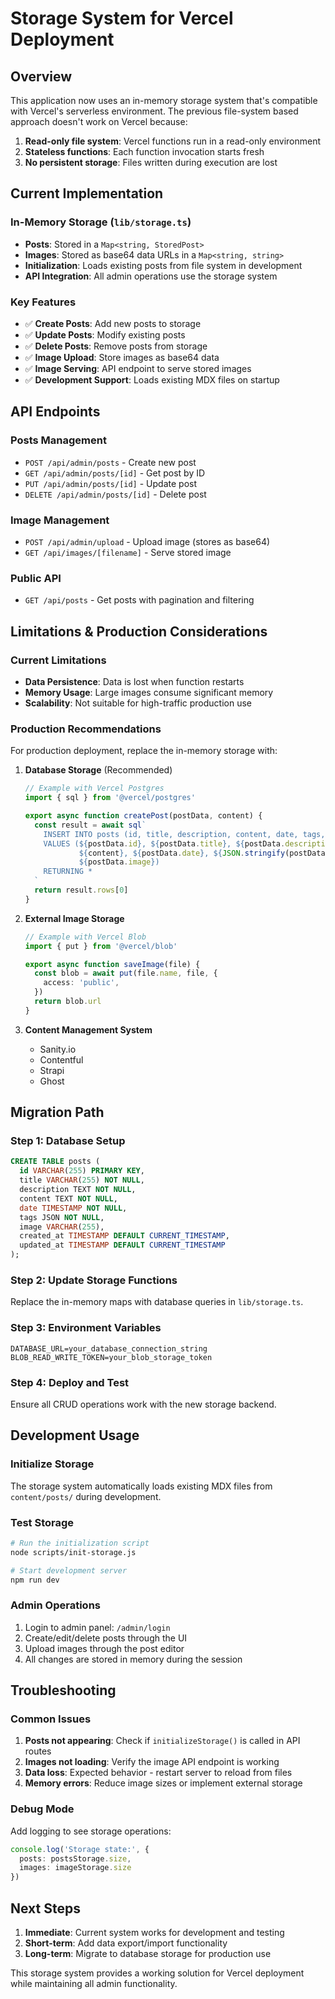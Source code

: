 # Storage System for Vercel Deployment

## Overview

This application now uses an in-memory storage system that's compatible with Vercel's serverless environment. The previous file-system based approach doesn't work on Vercel because:

1. **Read-only file system**: Vercel functions run in a read-only environment
2. **Stateless functions**: Each function invocation starts fresh
3. **No persistent storage**: Files written during execution are lost

## Current Implementation

### In-Memory Storage (`lib/storage.ts`)

- **Posts**: Stored in a `Map<string, StoredPost>`
- **Images**: Stored as base64 data URLs in a `Map<string, string>`
- **Initialization**: Loads existing posts from file system in development
- **API Integration**: All admin operations use the storage system

### Key Features

- ✅ **Create Posts**: Add new posts to storage
- ✅ **Update Posts**: Modify existing posts
- ✅ **Delete Posts**: Remove posts from storage
- ✅ **Image Upload**: Store images as base64 data
- ✅ **Image Serving**: API endpoint to serve stored images
- ✅ **Development Support**: Loads existing MDX files on startup

## API Endpoints

### Posts Management
- `POST /api/admin/posts` - Create new post
- `GET /api/admin/posts/[id]` - Get post by ID
- `PUT /api/admin/posts/[id]` - Update post
- `DELETE /api/admin/posts/[id]` - Delete post

### Image Management
- `POST /api/admin/upload` - Upload image (stores as base64)
- `GET /api/images/[filename]` - Serve stored image

### Public API
- `GET /api/posts` - Get posts with pagination and filtering

## Limitations & Production Considerations

### Current Limitations
- **Data Persistence**: Data is lost when function restarts
- **Memory Usage**: Large images consume significant memory
- **Scalability**: Not suitable for high-traffic production use

### Production Recommendations

For production deployment, replace the in-memory storage with:

1. **Database Storage** (Recommended)
   ```typescript
   // Example with Vercel Postgres
   import { sql } from '@vercel/postgres'
   
   export async function createPost(postData, content) {
     const result = await sql`
       INSERT INTO posts (id, title, description, content, date, tags, image)
       VALUES (${postData.id}, ${postData.title}, ${postData.description}, 
               ${content}, ${postData.date}, ${JSON.stringify(postData.tags)}, 
               ${postData.image})
       RETURNING *
     `
     return result.rows[0]
   }
   ```

2. **External Image Storage**
   ```typescript
   // Example with Vercel Blob
   import { put } from '@vercel/blob'
   
   export async function saveImage(file) {
     const blob = await put(file.name, file, {
       access: 'public',
     })
     return blob.url
   }
   ```

3. **Content Management System**
   - Sanity.io
   - Contentful
   - Strapi
   - Ghost

## Migration Path

### Step 1: Database Setup
```sql
CREATE TABLE posts (
  id VARCHAR(255) PRIMARY KEY,
  title VARCHAR(255) NOT NULL,
  description TEXT NOT NULL,
  content TEXT NOT NULL,
  date TIMESTAMP NOT NULL,
  tags JSON NOT NULL,
  image VARCHAR(255),
  created_at TIMESTAMP DEFAULT CURRENT_TIMESTAMP,
  updated_at TIMESTAMP DEFAULT CURRENT_TIMESTAMP
);
```

### Step 2: Update Storage Functions
Replace the in-memory maps with database queries in `lib/storage.ts`.

### Step 3: Environment Variables
```env
DATABASE_URL=your_database_connection_string
BLOB_READ_WRITE_TOKEN=your_blob_storage_token
```

### Step 4: Deploy and Test
Ensure all CRUD operations work with the new storage backend.

## Development Usage

### Initialize Storage
The storage system automatically loads existing MDX files from `content/posts/` during development.

### Test Storage
```bash
# Run the initialization script
node scripts/init-storage.js

# Start development server
npm run dev
```

### Admin Operations
1. Login to admin panel: `/admin/login`
2. Create/edit/delete posts through the UI
3. Upload images through the post editor
4. All changes are stored in memory during the session

## Troubleshooting

### Common Issues

1. **Posts not appearing**: Check if `initializeStorage()` is called in API routes
2. **Images not loading**: Verify the image API endpoint is working
3. **Data loss**: Expected behavior - restart server to reload from files
4. **Memory errors**: Reduce image sizes or implement external storage

### Debug Mode
Add logging to see storage operations:
```typescript
console.log('Storage state:', {
  posts: postsStorage.size,
  images: imageStorage.size
})
```

## Next Steps

1. **Immediate**: Current system works for development and testing
2. **Short-term**: Add data export/import functionality
3. **Long-term**: Migrate to database storage for production use

This storage system provides a working solution for Vercel deployment while maintaining all admin functionality. 
